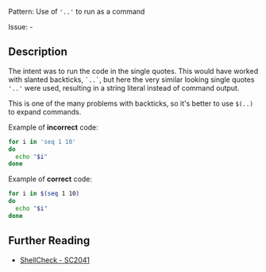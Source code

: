 Pattern: Use of `'..'` to run as a command

Issue: -

## Description

The intent was to run the code in the single quotes. This would have worked with slanted backticks, `` `..` ``, but here the very similar looking single quotes `'..'` were used, resulting in a string literal instead of command output.

This is one of the many problems with backticks, so it's better to use `$(..)` to expand commands.

Example of **incorrect** code:

```sh
for i in 'seq 1 10'
do
  echo "$i"
done
```

Example of **correct** code:

```sh
for i in $(seq 1 10)
do
  echo "$i"
done
```

## Further Reading

* [ShellCheck - SC2041](https://github.com/koalaman/shellcheck/wiki/SC2041)
